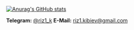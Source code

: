 <!-- INTRA HEADER -->
<!-- [![jaeskim's 42 stats](https://badge42.herokuapp.com/api/stats/jcarlena)](https://profile.42.fr/users/jcarlena) -->
<!-- STATS -->
[![Anurag's GitHub stats](https://github-readme-stats.vercel.app/api?username=RIZ0x1&show_icons=true&theme=merko)](https://github.com/anuraghazra/github-readme-stats)


<b>Telegram:</b> [@riz1_k](https://t.me/Lepakkomies_1)
<b>E-Mail:</b> [riz1.kibiev@gmail.com](https://t.me/Lepakkomies_1)
